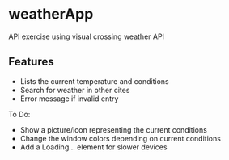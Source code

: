 # weatherApp

API exercise using visual crossing weather API

## Features

- Lists the current temperature and conditions
- Search for weather in other cites
- Error message if invalid entry

To Do:

- Show a picture/icon representing the current conditions
- Change the window colors depending on current conditions
- Add a Loading... element for slower devices
